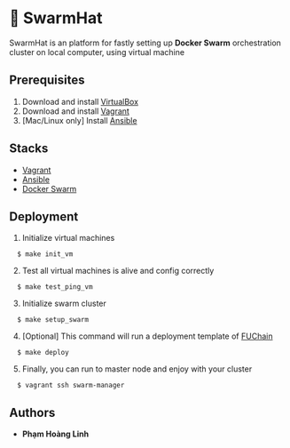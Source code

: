 # 🎩 SwarmHat

SwarmHat is an platform for fastly setting up **Docker Swarm** orchestration cluster on local computer, using virtual machine

## Prerequisites

  1. Download and install [VirtualBox](https://www.virtualbox.org/wiki/Downloads)
  2. Download and install [Vagrant](http://www.vagrantup.com/downloads.html)
  3. [Mac/Linux only] Install [Ansible](http://docs.ansible.com/intro_installation.html)

## Stacks

  - [Vagrant](https://www.vagrantup.com/)
  - [Ansible](https://www.ansible.com/)
  - [Docker Swarm](https://docs.docker.com/engine/swarm/)

## Deployment

  1. Initialize virtual machines
  ```
    $ make init_vm
  ```

  2. Test all virtual machines is alive and config correctly
  ```
    $ make test_ping_vm
  ```

  3. Initialize swarm cluster
  ```
    $ make setup_swarm
  ```

  4. [Optional] This command will run a deployment template of [FUChain](https://github.com/fuchain/librarian-module)
  ```
    $ make deploy
  ```

  5. Finally, you can run to master node and enjoy with your cluster

  ```
    $ vagrant ssh swarm-manager
  ```


## Authors

* **Phạm Hoàng Linh**
